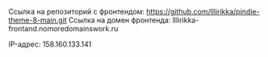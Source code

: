 Ссылка на репозиторий с фронтендом: https://github.com/lllirikka/pindie-theme-8-main.git
Ссылка на домен фронтенда: lllirikka-frontand.nomoredomainswork.ru

IP-адрес: 158.160.133.141
